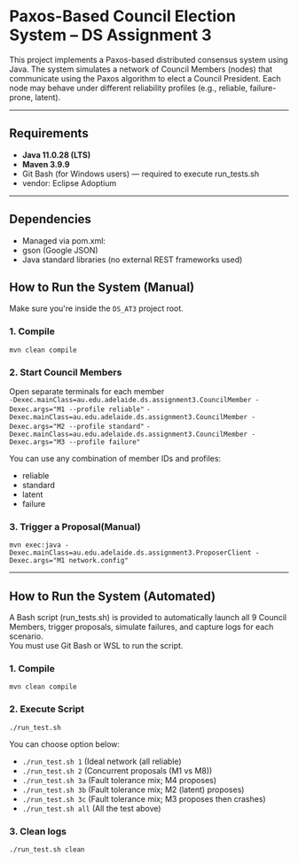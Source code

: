 # Paxos-Based Council Election System – DS Assignment 3

This project implements a Paxos-based distributed consensus system using Java. The system simulates a network of Council Members (nodes) that communicate using the Paxos algorithm to elect a Council President. Each node may behave under different reliability profiles (e.g., reliable, failure-prone, latent).

---

## Requirements

- **Java 11.0.28 (LTS)**
- **Maven 3.9.9**
- Git Bash (for Windows users) — required to execute run_tests.sh
- vendor: Eclipse Adoptium

---

## Dependencies

- Managed via pom.xml:
- gson (Google JSON)
- Java standard libraries (no external REST frameworks used)

## How to Run the System (Manual)

Make sure you're inside the `DS_AT3` project root.

### 1. **Compile**

`mvn clean compile`

### 2. **Start Council Members**

Open separate terminals for each member  
`-Dexec.mainClass=au.edu.adelaide.ds.assignment3.CouncilMember -Dexec.args="M1 --profile reliable"`
`-Dexec.mainClass=au.edu.adelaide.ds.assignment3.CouncilMember -Dexec.args="M2 --profile standard"`
`-Dexec.mainClass=au.edu.adelaide.ds.assignment3.CouncilMember -Dexec.args="M3 --profile failure"`

You can use any combination of member IDs and profiles:
- reliable
- standard
- latent
- failure

### 3. **Trigger a Proposal(Manual)**

`mvn exec:java -Dexec.mainClass=au.edu.adelaide.ds.assignment3.ProposerClient -Dexec.args="M1 network.config"`

---

## How to Run the System (Automated)
A Bash script (run_tests.sh) is provided to automatically launch all 9 Council Members, trigger proposals, simulate failures, and capture logs for each scenario.  
You must use Git Bash or WSL to run the script.

### 1. **Compile**

`mvn clean compile`

### 2. **Execute Script**

`./run_test.sh`

You can choose option below:
- `./run_test.sh 1`
  (Ideal network (all reliable)
- `./run_test.sh 2`
  (Concurrent proposals (M1 vs M8))
- `./run_test.sh 3a`
  (Fault tolerance mix; M4 proposes)
- `./run_test.sh 3b`
  (Fault tolerance mix; M2 (latent) proposes)
- `./run_test.sh 3c`
  (Fault tolerance mix; M3 proposes then crashes)
- `./run_test.sh all`
  (All the test above)

### 3. **Clean logs**

`./run_test.sh clean`